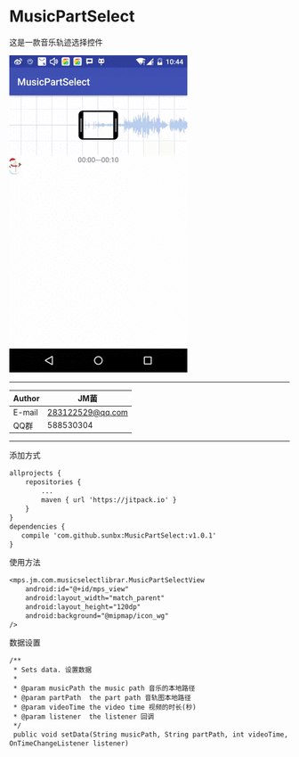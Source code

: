 # MusicPartSelect
这是一款音乐轨迹选择控件


![gif](https://github.com/sunbx/MusicPartSelect/blob/master/device-2017-12-22-104421.gif "百度logo")

****

|Author|JM菌|
|---|---
|E-mail|283122529@qq.com
|QQ群|588530304

****

添加方式
    
    allprojects {
	    repositories {
			...
			maven { url 'https://jitpack.io' }
		}
	}
  	dependencies {
	   compile 'com.github.sunbx:MusicPartSelect:v1.0.1'
	}

使用方法

    <mps.jm.com.musicselectlibrar.MusicPartSelectView
        android:id="@+id/mps_view"
        android:layout_width="match_parent"
        android:layout_height="120dp"
        android:background="@mipmap/icon_wg"
    />
    

数据设置

    /**
     * Sets data. 设置数据
     *
     * @param musicPath the music path 音乐的本地路径
     * @param partPath  the part path 音轨图本地路径
     * @param videoTime the video time 视频的时长(秒)
     * @param listener  the listener 回调
     */
     public void setData(String musicPath, String partPath, int videoTime, OnTimeChangeListener listener)
 
